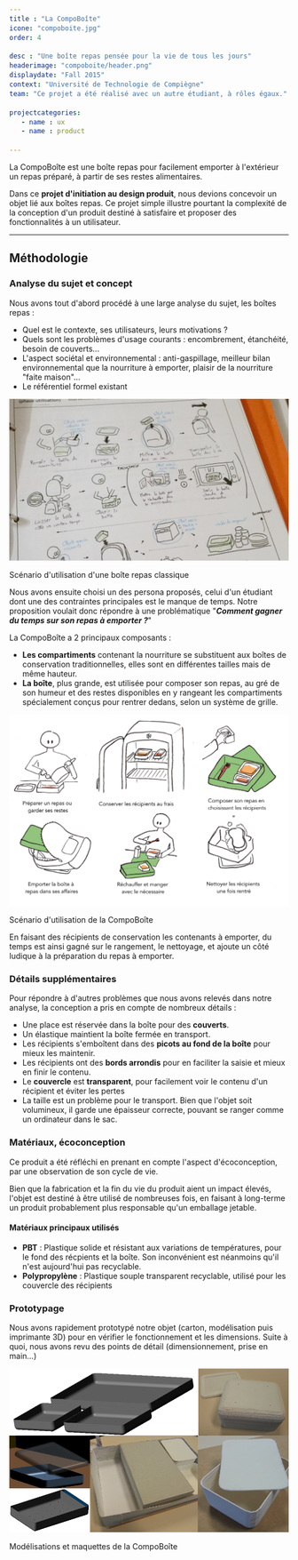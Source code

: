 ```yaml
---
title : "La CompoBoîte"
icone: "compoboite.jpg"
order: 4

desc : "Une boîte repas pensée pour la vie de tous les jours"
headerimage: "compoboite/header.png"
displaydate: "Fall 2015"
context: "Université de Technologie de Compiègne"
team: "Ce projet a été réalisé avec un autre étudiant, à rôles égaux."

projectcategories:
   - name : ux
   - name : product

---
```



La CompoBoîte est une boîte repas pour facilement emporter à l'extérieur
un repas préparé, à partir de ses restes alimentaires.

Dans ce **projet d'initiation au design produit**, nous devions concevoir un objet lié aux
boîtes repas. Ce projet simple illustre pourtant la complexité de la conception
d'un produit destiné à satisfaire et proposer des fonctionnalités à un utilisateur.

---

## Méthodologie

### Analyse du sujet et concept

Nous avons tout d'abord procédé à une large analyse du sujet, les boîtes repas :

- Quel est le contexte, ses utilisateurs, leurs motivations ?
- Quels sont les problèmes d'usage courants : encombrement, étanchéité, besoin de couverts...
- L'aspect sociétal et environnemental : anti-gaspillage, meilleur bilan
environnemental que la nourriture à emporter, plaisir de la nourriture "faite maison"...
- Le référentiel formel existant

<div class="thumbnail">
      <img src="compoboite/scenariooriginal.jpg" class="img-responsive" alt="Scénario d'utilisation d'une boîte repas classique">
      <div class="caption">
        <p>Scénario d'utilisation d'une boîte repas classique</p>
      </div>
</div>

Nous avons ensuite choisi un des persona proposés, celui d'un étudiant dont une des
contraintes principales est le manque de temps. Notre proposition voulait donc répondre
à une problématique "**_Comment gagner du temps sur son repas à emporter ?_**"

La CompoBoîte a 2 principaux composants :

- **Les compartiments** contenant la nourriture se substituent aux boîtes de
conservation traditionnelles, elles sont en différentes tailles mais de même hauteur.
- **La boîte**, plus grande, est utilisée pour composer son repas, au gré de
son humeur et des restes disponibles en y rangeant les compartiments spécialement
conçus pour rentrer dedans, selon un système de grille.

<div class="thumbnail">
      <img src="compoboite/scenariofr.png" class="img-responsive" alt="Scénario d'utilisation de la boîte">
      <div class="caption">
        <p>Scénario d'utilisation de la CompoBoîte</p>
      </div>
</div>

En faisant des récipients de conservation les contenants à emporter, du temps
est ainsi gagné sur le rangement, le nettoyage, et ajoute un côté ludique
à la préparation du repas à emporter.

### Détails supplémentaires

Pour répondre à d'autres problèmes que nous avons relevés dans notre analyse,
la conception a pris en compte de nombreux détails :

- Une place est réservée dans la boîte pour des **couverts**.
- Un élastique maintient la boîte fermée en transport.
- Les récipients s'emboîtent dans des **picots au fond de la boîte** pour mieux les maintenir.
- Les récipients ont des **bords arrondis** pour en faciliter la saisie et mieux en finir le contenu.
- Le **couvercle** est **transparent**, pour facilement voir le contenu d'un récipient et éviter les pertes
- La taille est un problème pour le transport. Bien que l'objet soit volumineux,
il garde une épaisseur correcte, pouvant se ranger comme un ordinateur dans le sac.

### Matériaux, écoconception
Ce produit a été réfléchi en prenant en compte l'aspect d'écoconception, par
une observation de son cycle de vie.

Bien que la fabrication et la fin du vie du produit aient un impact élevés, l'objet est
destiné à être utilisé de nombreuses fois, en faisant à long-terme
un produit probablement plus responsable qu'un emballage jetable.

#### Matériaux principaux utilisés
- **PBT** : Plastique solide et résistant aux variations de températures, pour
le fond des récpients et la boîte. Son inconvénient est néanmoins qu'il n'est
aujourd'hui pas recyclable.
- **Polypropylène** : Plastique souple transparent recyclable, utilisé pour les
couvercle des récipients

### Prototypage
Nous avons rapidement prototypé notre objet (carton, modélisation puis imprimante 3D)
pour en vérifier le fonctionnement et les dimensions. Suite à quoi, nous avons revu
des points de détail (dimensionnement, prise en main...)

<div class="thumbnail">
      <img src="compoboite/maquette.png" class="img-responsive" alt="Modélisations et maquettes de la CompoBoîte">
      <div class="caption">
        <p>Modélisations et maquettes de la CompoBoîte</p>
      </div>
</div>
